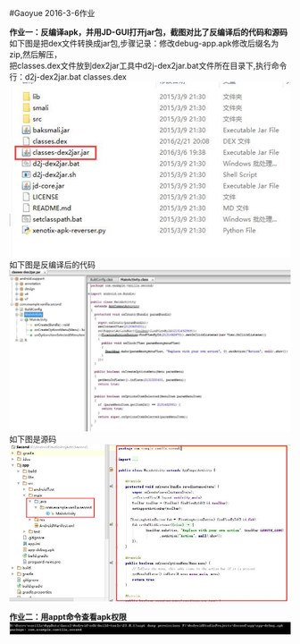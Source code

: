 #Gaoyue 2016-3-6作业

**作业一：反编译apk，并用JD-GUI打开jar包，截图对比了反编译后的代码和源码**
<br>如下图是把dex文件转换成jar包,步骤记录：修改debug-app.apk修改后缀名为zip,然后解压，
<br>把classes.dex文件放到dex2jar工具中d2j-dex2jar.bat文件所在目录下,执行命令行：d2j-dex2jar.bat classes.dex
<br>![](https://raw.githubusercontent.com/Test-Seven/Gaoyue/master/img/%E8%BD%AC%E6%8D%A2%E6%88%90jar.jpg)
<br>如下图是反编译后的代码
<br>![](https://raw.githubusercontent.com/Test-Seven/Gaoyue/master/img/%E5%8F%8D%E7%BC%96%E8%AF%91%E5%90%8E%E7%9A%84%E6%BA%90%E7%A0%81.jpg)
<br>如下图是源码
<br>![](https://raw.githubusercontent.com/Test-Seven/Gaoyue/master/img/%E6%BA%90%E7%A0%81.jpg)

**作业二：用appt命令查看apk权限**
<br>![](https://raw.githubusercontent.com/Test-Seven/Gaoyue/master/img/aapt%E6%9F%A5%E7%9C%8B%E6%9D%83%E9%99%90.jpg)
